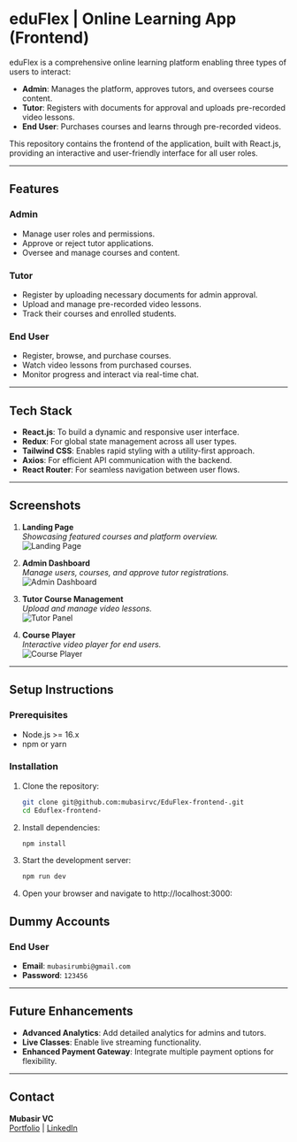 # **eduFlex | Online Learning App (Frontend)**

eduFlex is a comprehensive online learning platform enabling three types of users to interact:  
- **Admin**: Manages the platform, approves tutors, and oversees course content.  
- **Tutor**: Registers with documents for approval and uploads pre-recorded video lessons.  
- **End User**: Purchases courses and learns through pre-recorded videos.  

This repository contains the frontend of the application, built with React.js, providing an interactive and user-friendly interface for all user roles.

---

## **Features**
### **Admin**
- Manage user roles and permissions.
- Approve or reject tutor applications.
- Oversee and manage courses and content.

### **Tutor**
- Register by uploading necessary documents for admin approval.
- Upload and manage pre-recorded video lessons.
- Track their courses and enrolled students.

### **End User**
- Register, browse, and purchase courses.
- Watch video lessons from purchased courses.
- Monitor progress and interact via real-time chat.

---

## **Tech Stack**
- **React.js**: To build a dynamic and responsive user interface.
- **Redux**: For global state management across all user types.
- **Tailwind CSS**: Enables rapid styling with a utility-first approach.
- **Axios**: For efficient API communication with the backend.
- **React Router**: For seamless navigation between user flows.

---

## **Screenshots**

1. **Landing Page**  
   *Showcasing featured courses and platform overview.*  
   ![Landing Page](public/screenshots/ss)

2. **Admin Dashboard**  
   *Manage users, courses, and approve tutor registrations.*  
   ![Admin Dashboard](public/screenshots/admin_dashboard.png)

3. **Tutor Course Management**  
   *Upload and manage video lessons.*  
   ![Tutor Panel](public/screenshots/tutor_panel.png)

4. **Course Player**  
   *Interactive video player for end users.*  
   ![Course Player](public/screenshots/course_player.png)

---

## **Setup Instructions**

### **Prerequisites**
- Node.js >= 16.x  
- npm or yarn  

### **Installation**

1. Clone the repository:  
   ```bash
   git clone git@github.com:mubasirvc/EduFlex-frontend-.git
   cd Eduflex-frontend-

2. Install dependencies:  
   ```bash
   npm install

3. Start the development server:  
   ```bash
   npm run dev

4. Open your browser and navigate to http://localhost:3000:  



## **Dummy Accounts**
  

### **End User**
- **Email**: `mubasirumbi@gmail.com`  
- **Password**: `123456`  

---

## **Future Enhancements**

- **Advanced Analytics**: Add detailed analytics for admins and tutors.  
- **Live Classes**: Enable live streaming functionality.  
- **Enhanced Payment Gateway**: Integrate multiple payment options for flexibility.  

---

## **Contact**

**Mubasir VC**  
[Portfolio](https://my-portfolio-ten-sand-14.vercel.app/) | [LinkedIn](https://www.linkedin.com/in/mubasir-vc/)
  

